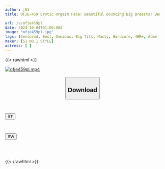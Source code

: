 ```yaml
---
author: j91
title: OFJE-459 Erotic Orgasm Face! Beautiful Bouncing Big Breasts! Beautiful Curves That Are Hard To Miss! The Best Position To Enjoy The Three Beauties Of This God-bodied Actress At The Same Time! 100 Standing Doggy Style Orgasms

url: /v/ofje459pl
date: 2024-10-04T01:00:00Z
image: "ofje459pl.jpg"
tags: [Censored, Best, Omnibus, Big Tits, Nasty, Hardcore, 4HR+, Acme · Orgasm, Back	]
maker: [S1 NO.1 STYLE]
actress: [ ]
---
```



{{< rawhtml >}}

<div class="video" data-videoid="9WZJ73XMgaCaa0k">
    <a href="javascript:;">
        <img src="/v/ofje459pl/ofje459pl.jpg" width="WIDTH" height="HEIGHT" alt="ofje459pl.mp4" loading="lazy">
    </a>
</div>

<script type="text/javascript" src="https://j91.asia/asset/on-demand-st.js"></script>

<br>
  <link rel="stylesheet" href="https://j91.asia/asset/bs5.css">
  
  <center>
  <button class="btn btn-primary" type="button" data-bs-toggle="collapse" data-bs-target=".multi-collapse" aria-expanded="false" aria-controls="multiCollapseExample1 multiCollapseExample2"><h2>Download</h2></button></center>
</p>
<div class="row">
  <div class="col">
    <div class="collapse multi-collapse" id="multiCollapseExample1">
      <div class="card card-body">
	      	      <br>
<div class="buttons">  
<p><a href="/v/ofje459pl/st.html" target="_blank"><button class="btn-hover color-3"><i class="fa fa-download"></i> ST</button></a></p></div>
    </div>
  </div>
</div>
  <div class="col">
    <div class="collapse multi-collapse" id="multiCollapseExample2">
      <div class="card card-body">
	      <br>
<div class="buttons">
<p><a href="/v/ofje459pl/sw.html" target="_blank"><button class="btn-hover color-2"><i class="fa fa-download"></i> SW</button></a></p></div>
<br><br>
      </div>
    </div>
  </div>
</div>

{{< /rawhtml >}}